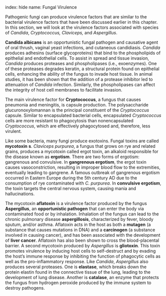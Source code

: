 index: hide
name: Fungal Virulence

Pathogenic fungi can produce virulence factors that are similar to the bacterial virulence factors that have been discussed earlier in this chapter. In this section, we will look at the virulence factors associated with species of  *Candida*,  *Cryptococcus, Claviceps,* and  *Aspergillus*.

 **Candida albicans** is an opportunistic fungal pathogen and causative agent of oral thrush, vaginal yeast infections, and cutaneous candidiasis.  *Candida* produces adhesins (surface glycoproteins) that bind to the phospholipids of epithelial and endothelial cells. To assist in spread and tissue invasion,  *Candida* produces proteases and phospholipases (i.e., exoenzymes). One of these proteases degrades keratin, a structural protein found on epithelial cells, enhancing the ability of the fungus to invade host tissue. In animal studies, it has been shown that the addition of a protease inhibitor led to attenuation of  *Candida* infection. Similarly, the phospholipases can affect the integrity of host cell membranes to facilitate invasion.

The main virulence factor for  **Cryptococcus**, a fungus that causes pneumonia and meningitis, is capsule production. The polysaccharide glucuronoxylomannan is the principal constituent of the  *Cryptococcus* capsule. Similar to encapsulated bacterial cells, encapsulated  *Cryptococcus* cells are more resistant to phagocytosis than nonencapsulated  *Cryptococcus*, which are effectively phagocytosed and, therefore, less virulent.

Like some bacteria, many fungi produce exotoxins. Fungal toxins are called  **mycotoxin** **s**.  *Claviceps purpurea*, a fungus that grows on rye and related grains, produces a mycotoxin called ergot toxin, an alkaloid responsible for the disease known as  **ergotism**. There are two forms of ergotism: gangrenous and convulsive. In  **gangrenous ergotism**, the ergot toxin causes vasoconstriction, resulting in improper blood flow to the extremities, eventually leading to gangrene. A famous outbreak of gangrenous ergotism occurred in Eastern Europe during the 5th century AD due to the consumption of rye contaminated with  *C. purpurea*. In  **convulsive ergotism**, the toxin targets the central nervous system, causing mania and hallucinations.

The mycotoxin  **aflatoxin** is a virulence factor produced by the fungus  **Aspergillus**, an  **opportunistic pathogen** that can enter the body via contaminated food or by inhalation. Inhalation of the fungus can lead to the chronic pulmonary disease  **aspergillosis**, characterized by fever, bloody sputum, and/or asthma. Aflatoxin acts in the host as both a  **mutagen** (a substance that causes mutations in DNA) and a  **carcinogen** (a substance involved in causing cancer), and has been associated with the development of  **liver cancer**. Aflatoxin has also been shown to cross the blood-placental barrier. A second mycotoxin produced by  *Aspergillus* is  **gliotoxin**. This toxin promotes virulence by inducing host cells to self-destruct and by evading the host’s immune response by inhibiting the function of phagocytic cells as well as the pro-inflammatory response. Like  *Candida*,  *Aspergillus* also produces several proteases. One is  **elastase**, which breaks down the protein elastin found in the connective tissue of the lung, leading to the development of lung disease. Another is  **catalase**, an enzyme that protects the fungus from hydrogen peroxide produced by the immune system to destroy pathogens.

